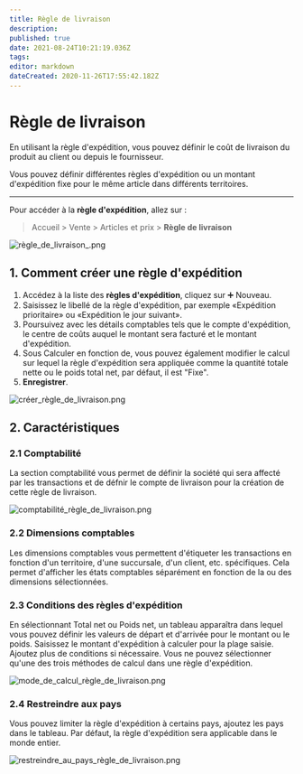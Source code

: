 ```yaml
---
title: Règle de livraison
description: 
published: true
date: 2021-08-24T10:21:19.036Z
tags: 
editor: markdown
dateCreated: 2020-11-26T17:55:42.182Z
---
```


# Règle de livraison
En utilisant la règle d'expédition, vous pouvez définir le coût de livraison du produit au client ou depuis le fournisseur.

Vous pouvez définir différentes règles d'expédition ou un montant d'expédition fixe pour le même article dans différents territoires.

---

Pour accéder à la **règle d'expédition**, allez sur :

> Accueil > Vente > Articles et prix > **Règle de livraison**

![règle_de_livraison_.png](/content/ventes/shipping-rule/règle_de_livraison_.png)

## 1. Comment créer une règle d'expédition

1. Accédez à la liste des **règles d'expédition**, cliquez sur :heavy_plus_sign: Nouveau.
2. Saisissez le libellé de la règle d'expédition, par exemple «Expédition prioritaire» ou «Expédition le jour suivant».
3. Poursuivez avec les détails comptables tels que le compte d'expédition, le centre de coûts auquel le montant sera facturé et le montant d'expédition.
4. Sous Calculer en fonction de, vous pouvez également modifier le calcul sur lequel la règle d'expédition sera appliquée comme la quantité totale nette ou le poids total net, par défaut, il est "Fixe".
5. **Enregistrer**.

![créer_règle_de_livraison.png](/content/ventes/shipping-rule/créer_règle_de_livraison.png)

## 2. Caractéristiques

### 2.1 Comptabilité
La section comptabilité vous permet de définir la société qui sera affecté par les transactions et de défnir le compte de livraison pour la création de cette règle de livraison. 

![comptabilité_règle_de_livraison.png](/content/ventes/shipping-rule/comptabilité_règle_de_livraison.png)

### 2.2 Dimensions comptables
Les dimensions comptables vous permettent d'étiqueter les transactions en fonction d'un territoire, d'une succursale, d'un client, etc. spécifiques. Cela permet d'afficher les états comptables séparément en fonction de la ou des dimensions sélectionnées.

### 2.3 Conditions des règles d'expédition

En sélectionnant Total net ou Poids net, un tableau apparaîtra dans lequel vous pouvez définir les valeurs de départ et d'arrivée pour le montant ou le poids. Saisissez le montant d'expédition à calculer pour la plage saisie. Ajoutez plus de conditions si nécessaire. Vous ne pouvez sélectionner qu'une des trois méthodes de calcul dans une règle d'expédition.

![mode_de_calcul_règle_de_livraison.png](/content/ventes/shipping-rule/mode_de_calcul_règle_de_livraison.png)

### 2.4 Restreindre aux pays

Vous pouvez limiter la règle d'expédition à certains pays, ajoutez les pays dans le tableau. Par défaut, la règle d'expédition sera applicable dans le monde entier.

![restreindre_au_pays_règle_de_livraison.png](/content/ventes/shipping-rule/restreindre_au_pays_règle_de_livraison.png)





